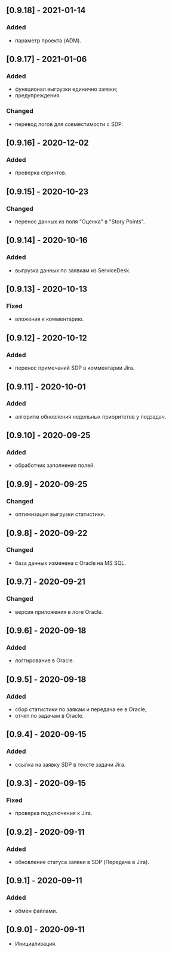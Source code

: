 ## [0.9.18] - 2021-01-14
### Added
- параметр проекта (ADM).

## [0.9.17] - 2021-01-06
### Added
- функционал выгрузки единично заявки;
- предупреждения.

### Changed
- перевод логов для совместимости с SDP.

## [0.9.16] - 2020-12-02
### Added
- проверка спринтов.

## [0.9.15] - 2020-10-23
### Changed
- перенос данных из поля "Оценка" в "Story Points".

## [0.9.14] - 2020-10-16
### Added
- выгрузка данных по заявкам из ServiceDesk.

## [0.9.13] - 2020-10-13
### Fixed
- вложения к комментарию.

## [0.9.12] - 2020-10-12
### Added
- перенос примечаний SDP в комментарии Jira.

## [0.9.11] - 2020-10-01
### Added
- алгоритм обновления недельных приоритетов у подзадач.

## [0.9.10] - 2020-09-25
### Added
- обработчик заполнения полей.

## [0.9.9] - 2020-09-25
### Changed
- оптимизация выгрузки статистики.

## [0.9.8] - 2020-09-22
### Changed
- база данных изменена с Oracle на MS SQL.

## [0.9.7] - 2020-09-21
### Changed
- версия приложения в логе Oracle.

## [0.9.6] - 2020-09-18
### Added
- логгирование в Oracle.

## [0.9.5] - 2020-09-18
### Added
- сбор статистики по заякам и передача ее в Oracle;
- отчет по задачам в Oracle.

## [0.9.4] - 2020-09-15
### Added
- ссылка на заявку SDP в тексте задачи Jira.

## [0.9.3] - 2020-09-15
### Fixed
- проверка подключения к Jira.

## [0.9.2] - 2020-09-11
### Added
- обновление статуса заявки в SDP (Передача в Jira).

## [0.9.1] - 2020-09-11
### Added
- обмен файлами.

## [0.9.0] - 2020-09-11
- Инициализация.
